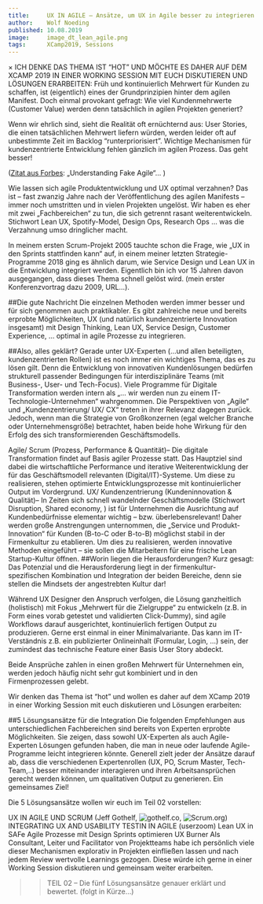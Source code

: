 ```yaml
---
title:     UX IN AGILE – Ansätze, um UX in Agile besser zu integrieren (Teil 1)
author:    Wolf Noeding
published: 10.08.2019
image:     image_dt_lean_agile.png
tags:      XCamp2019, Sessions
---
```


×
ICH DENKE DAS THEMA IST “HOT” UND MÖCHTE ES DAHER AUF DEM XCAMP 2019 IN EINER WORKING SESSION MIT EUCH DISKUTIEREN UND LÖSUNGEN ERARBEITEN:
Früh und kontinuierlich Mehrwert für Kunden zu schaffen, ist (eigentlich) eines der Grundprinzipien hinter dem agilen Manifest. Doch einmal provokant gefragt: Wie viel Kundenmehrwerte (Customer Value) werden denn tatsächlich in agilen Projekten generiert?

Wenn wir ehrlich sind, sieht die Realität oft ernüchternd aus: User Stories, die einen tatsächlichen Mehrwert liefern würden, werden leider oft auf unbestimmte Zeit im Backlog “runterpriorisiert”. Wichtige Mechanismen für kundenzentrierte Entwicklung fehlen gänzlich im agilen Prozess. Das geht besser!


([Zitat aus Forbes](https://www.forbes.com/sites/stevedenning/2019/05/23/understanding-fake-agile/#1944085b4bbe): „Understanding Fake Agile“… )

Wie lassen sich agile Produktentwicklung und UX optimal verzahnen? Das ist – fast zwanzig Jahre nach der Veröffentlichung des agilen Manifests – immer noch umstritten und in vielen Projekten ungelöst. Wir haben es eher mit zwei „Fachbereichen“ zu tun, die sich getrennt rasant weiterentwickeln. Stichwort Lean UX, Spotify-Model, Design Ops, Research Ops … was die Verzahnung umso dringlicher macht.

In meinem ersten Scrum-Projekt 2005 tauchte schon die Frage, wie „UX in den Sprints stattfinden kann“ auf, in einem meiner letzten Strategie-Programme 2018 ging es ähnlich darum, wie Service Design und Lean UX in die Entwicklung integriert werden. Eigentlich bin ich vor 15 Jahren davon ausgegangen, dass dieses Thema schnell gelöst wird. (mein erster Konferenzvortrag dazu 2009, URL…).

##Die gute Nachricht
Die einzelnen Methoden werden immer besser und für sich genommen auch praktikabler. Es gibt zahlreiche neue und bereits erprobte Möglichkeiten, UX (und natürlich kundenzentrierte Innovation insgesamt) mit Design Thinking, Lean UX, Service Design, Customer Experience, … optimal in agile Prozesse zu integrieren.

##Also, alles geklärt?
Gerade unter UX-Experten (…und allen beteiligten, kundenzentrierten Rollen) ist es noch immer ein wichtiges Thema, das es zu lösen gilt. Denn die Entwicklung von innovativen Kundenlösungen bedürfen strukturell passender Bedingungen für interdisziplinäre Teams (mit Business-, User- und Tech-Focus). Viele Programme für Digitale Transformation werden intern als „… wir werden nun zu einem IT-Technologie-Unternehmen“ wahrgenommen. Die Perspektiven von „Agile“ und „Kundenzentrierung/ UX/ CX“ treten in ihrer Relevanz dagegen zurück. Jedoch, wenn man die Strategie von Großkonzernen (egal welcher Branche oder Unternehmensgröße) betrachtet, haben beide hohe Wirkung für den Erfolg des sich transformierenden Geschäftsmodells.

Agile/ Scrum (Prozess, Performance & Quantität)– Die digitale Transformation findet auf Basis agiler Prozesse statt. Das Hauptziel sind dabei die wirtschaftliche Performance und iterative Weiterentwicklung der für das Geschäftsmodell relevanten (Digital/IT)-Systeme. Um diese zu realisieren, stehen optimierte Entwicklungsprozesse mit kontinuierlicher Output im Vordergrund.
UX/ Kundenzentrierung (Kundeninnovation & Qualität)– In Zeiten sich schnell wandelnder Geschäftsmodelle (Stichwort Disruption, Shared economy, ) ist für Unternehmen die Ausrichtung auf Kundenbedürfnisse elementar wichtig – bzw. überlebensrelevant! Daher werden große Anstrengungen unternommen, die „Service und Produkt-Innovation“ für Kunden (B-to-C oder B-to-B) möglichst stabil in der Firmenkultur zu etablieren. Um dies zu realisieren, werden innovative Methoden eingeführt – sie sollen die Mitarbeitern für eine frische Lean Startup-Kultur öffnen.
##Worin liegen die Herausforderungen?
Kurz gesagt: Das Potenzial und die Herausforderung liegt in der firmenkultur-spezifischen Kombination und Integration der beiden Bereiche, denn sie stellen die Mindsets der angestrebten Kultur dar!

Während UX Designer den Anspruch verfolgen, die Lösung ganzheitlich (holistisch) mit Fokus „Mehrwert für die Zielgruppe“ zu entwickeln (z.B. in Form eines vorab getestet und validierten Click-Dummy), sind agile Workflows darauf ausgerichtet, kontinuierlich fertigen Output zu produzieren. Gerne erst einmal in einer Minimalvariante. Das kann im IT-Verständnis z.B. ein publizierter Onlineinhalt (Formular, Login, …) sein, der zumindest das technische Feature einer Basis User Story abdeckt.

Beide Ansprüche zahlen in einen großen Mehrwert für Unternehmen ein, werden jedoch häufig nicht sehr gut kombiniert und in den Firmenprozessen gelebt.

Wir denken das Thema ist “hot” und wollen es daher auf dem XCamp 2019 in einer Working Session mit euch diskutieren und Lösungen erarbeiten:

##5 Lösungsansätze für die Integration
Die folgenden Empfehlungen aus unterschiedlichen Fachbereichen sind bereits von Experten erprobte Möglichkeiten. Sie zeigen, dass sowohl UX-Experten als auch Agile-Experten Lösungen gefunden haben, die man in neue oder laufende Agile-Programme leicht integrieren könnte. Generell zielt jeder der Ansätze darauf ab, dass die verschiedenen Expertenrollen (UX, PO, Scrum Master, Tech-Team,..) besser miteinander interagieren und ihren Arbeitsansprüchen gerecht werden können, um qualitativen Output zu generieren. Ein gemeinsames Ziel!

Die 5 Lösungsansätze wollen wir euch im Teil 02 vorstellen:

UX IN AGILE UND SCRUM (Jeff Gothelf, ![gothelf.co](https://jeffgothelf.com/), ![Scrum.org](https://www.scrum.org/))
INTEGRATING UX AND USABILITY TESTIN IN AGILE (userzoom)
Lean UX in SAFe
Agile Prozesse mit Design Sprints optimieren
UX Burner
Als Consultant, Leiter und Facilitator von Projektteams habe ich persönlich viele dieser Mechanismen explorativ in Projekten einfließen lassen und nach jedem Review wertvolle Learnings gezogen. Diese würde ich gerne in einer Working Session diskutieren und gemeinsam weiter erarbeiten.

>> TEIL 02 – Die fünf Lösungsansätze genauer erklärt und bewertet. (folgt in Kürze…)
